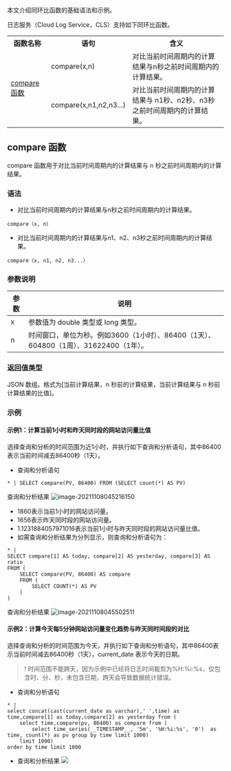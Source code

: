 本文介绍同环比函数的基础语法和示例。

日志服务（Cloud Log Service，CLS）支持如下同环比函数。

<table>
	<tr><th>函数名称</th><th>语句</th><th>含义</th></tr>
	<tr><td rowspan =2><a href="#compare">compare 函数</a></td><td>compare(x,n)</td><td>对比当前时间周期内的计算结果与n秒之前时间周期内的计算结果。</td></tr>
	<tr><td>compare(x,n1,n2,n3...)</td><td>对比当前时间周期内的计算结果与 n1秒、n2秒、n3秒 之前时间周期内的计算结果。</td></tr>
</table>

<span id="compare"></span>
## compare 函数

compare 函数用于对比当前时间周期内的计算结果与 n 秒之前时间周期内的计算结果。

### 语法

- 对比当前时间周期内的计算结果与n秒之前时间周期内的计算结果。
```
compare（x, n）
```
- 对比当前时间周期内的计算结果与n1、n2、n3秒之前时间周期内的计算结果。
```
compare（x, n1, n2, n3...）
```

### 参数说明

| 参数 | 说明                                                         |
| ---- | ------------------------------------------------------------ |
| x    | 参数值为 double 类型或 long 类型。                           |
| n    | 时间窗口，单位为秒。例如3600（1小时）、86400（1天）、604800（1周）、31622400（1年）。 |

### 返回值类型

JSON 数组。格式为[当前计算结果，n 秒前的计算结果，当前计算结果与 n 秒前计算结果的比值]。

### 示例

#### 示例1：计算当前1小时和昨天同时段的网站访问量比值

选择查询和分析的时间范围为近1小时，并执行如下查询和分析语句，其中86400表示当前时间减去86400秒（1天）。

- 查询和分析语句
```
* | SELECT compare(PV, 86400) FROM (SELECT count(*) AS PV)
```
查询和分析结果
![image-20211108045216150](https://qcloudimg.tencent-cloud.cn/raw/70a9de0c7c2c4c0a345a935b55c1873b.png)
 - 1860表示当前1小时的网站访问量。
 - 1656表示昨天同时段的网站访问量。
 - 1.1231884057971016表示当前1小时与昨天同时段的网站访问量比值。
- 如需查询和分析结果为分列显示，则查询和分析语句为：
```
* | 
SELECT compare[1] AS today, compare[2] AS yesterday, compare[3] AS ratio
FROM (
	SELECT compare(PV, 86400) AS compare
	FROM (
		SELECT COUNT(*) AS PV
	)
)
```
查询和分析结果
![image-20211108045502511](https://qcloudimg.tencent-cloud.cn/raw/e8dd894470cb045dc5cc5e6a86f3abd3.png)


#### 示例2：计算今天每5分钟网站访问量变化趋势与昨天同时间段的对比

选择查询和分析的时间范围为今天，并执行如下查询和分析语句，其中86400表示当前时间减去86400秒（1天），current_date 表示今天的日期。

>! 时间范围不能跨天，因为示例中已经将日志时间裁剪为%H:%i:%s，仅包含时、分、秒，未包含日期，跨天会导致数据统计错误。
>

- 查询和分析语句
```
* | 
select concat(cast(current_date as varchar),' ',time) as time,compare[1] as today,compare[2] as yesterday from (
    select time,compare(pv, 86400) as compare from (
        select time_series(__TIMESTAMP__, '5m', '%H:%i:%s', '0')  as time, count(*) as pv group by time limit 1000) 
    limit 1000)
order by time limit 1000
```
- 查询和分析结果
![](https://qcloudimg.tencent-cloud.cn/raw/fbf0cbb8712c5100c1c56fa1034aca14.png)



